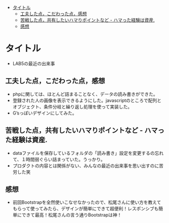 - [タイトル](#タイトル)
  - [工夫した点，こだわった点，感想](#工夫した点こだわった点感想)
  - [苦戦した点，共有したいハマりポイントなど - ハマった経験は資産.](#苦戦した点共有したいハマりポイントなど---ハマった経験は資産)
  - [感想](#感想)

# タイトル
- LAB5の最近の出来事

## 工夫した点，こだわった点，感想
- phpに関しては、ほとんど詰まることなく、データの読み書きができた。
- 登録された人の画像を表示できるようにした。javascriptのところで配列とオブジェクト、条件分岐と繰り返し処理を使って実装した。
- G’sっぽいデザインにしてみた。

## 苦戦した点，共有したいハマりポイントなど - ハマった経験は資産.

- dataファイルを保存しているフォルダの「読み書き」設定を変更するの忘れて、１時間弱ぐらい詰まっていた。うっかり。
- プロダクトの内容とは関係がない、みんなの最近の出来事を思い出すのに苦労した笑

## 感想
- 前回Bootstrapを全然使いこなせなかったので、松尾さんに使い方を教えてもらって使ってみたら、デザインが簡単にできて超便利！レスポンシブも簡単にできて最高！松尾さんの言う通りBootstrapは神！
